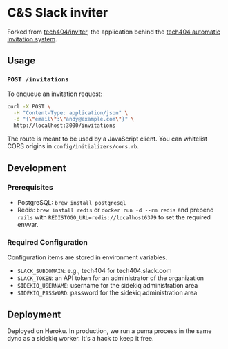 # C&S Slack inviter

Forked from [tech404/inviter](https://github.com/tech404/inviter), the application behind the [tech404 automatic invitation system](http://tech404.io).

## Usage

### `POST /invitations`

To enqueue an invitation request:

```bash
curl -X POST \
  -H "Content-Type: application/json" \
  -d "{\"email\":\"andy@example.com\"}" \
  http://localhost:3000/invitations
```

The route is meant to be used by a JavaScript client. You can whitelist CORS origins in `config/initializers/cors.rb`.

## Development

### Prerequisites

* PostgreSQL: `brew install postgresql`
* Redis: `brew install redis` or `docker run -d --rm redis` and prepend `rails`
    with `REDISTOGO_URL=redis://localhost6379` to set the required envvar.

### Required Configuration

Configuration items are stored in environment variables.

* `SLACK_SUBDOMAIN`: e.g., tech404 for tech404.slack.com
* `SLACK_TOKEN`: an API token for an administrator of the organization
* `SIDEKIQ_USERNAME`: username for the sidekiq administration area
* `SIDEKIQ_PASSWORD`: password for the sidekiq administration area

## Deployment

Deployed on Heroku. In production, we run a puma process in the same dyno as a sidekiq worker. It's a hack to keep it free.


